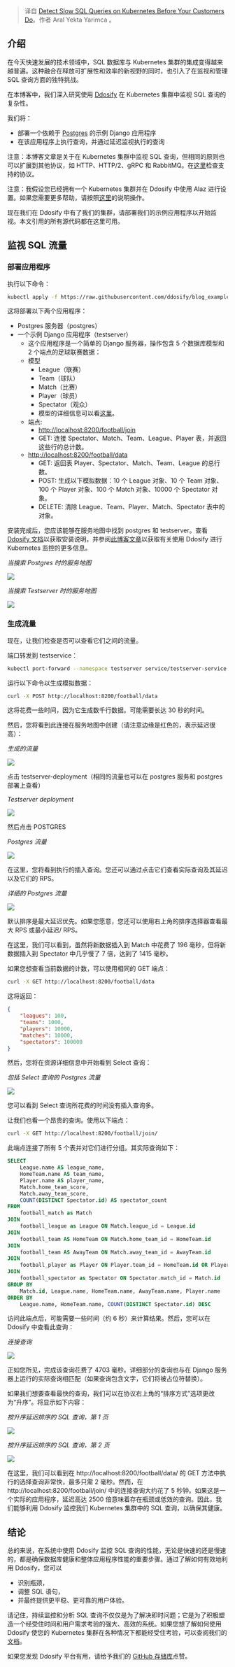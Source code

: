<!--
title: 抢在客户之前在Kubernetes上发现SQL慢查询
cover: https://ddosify.com/assets/images/00-650cc040be72b7856c859d65ad1b5fdc.jpg
-->

> 译自 [Detect Slow SQL Queries on Kubernetes Before Your Customers Do](https://ddosify.com/blog/how-to-detect-slow-sql-queries/)。作者 Aral Yekta Yarimca 。

## 介绍

在今天快速发展的技术领域中，SQL 数据库与 Kubernetes 集群的集成变得越来越普遍。这种融合在释放可扩展性和效率的新视野的同时，也引入了在监视和管理 SQL 查询方面的独特挑战。

在本博客中，我们深入研究使用 [Ddosify](https://ddosify.com/) 在 Kubernetes 集群中监视 SQL 查询的复杂性。

我们将：

- 部署一个依赖于 [Postgres](https://www.postgresql.org/) 的示例 Django 应用程序
- 在该应用程序上执行查询，并通过延迟监视执行的查询

注意：本博客文章是关于在 Kubernetes 集群中监视 SQL 查询，但相同的原则也可以扩展到其他协议，如 HTTP、HTTP/2、gRPC 和 RabbitMQ。在[这里](https://github.com/ddosify/alaz?tab=readme-ov-file#supported-protocols)检查支持的协议。

注意：我假设您已经拥有一个 Kubernetes 集群并在 Ddosify 中使用 Alaz 进行设置。如果您需要更多帮助，请按照[这里](https://ddosify.com/blog/effortless-kubernetes-monitoring-using-ebpf/#create-a-kubernetes-cluster-on-aws-using-eksctl)的说明操作。

现在我们在 Ddosify 中有了我们的集群，请部署我们的示例应用程序以开始监视。本文引用的所有源代码都在这里可用。

## 监视 SQL 流量

### 部署应用程序

执行以下命令：

```bash
kubectl apply -f https://raw.githubusercontent.com/ddosify/blog_examples/main/008_slow_sql_queries/sample_apps.yaml
```

这将部署以下两个应用程序：

- Postgres 服务器（postgres）
- 一个示例 Django 应用程序（testserver）
  - 这个应用程序是一个简单的 Django 服务器，操作包含 5 个数据库模型和 2 个端点的足球联赛数据：
  - 模型
    - League（联赛）
    - Team（球队）
    - Match（比赛）
    - Player（球员）
    - Spectator（观众）
    - 模型的详细信息可以看[这里](https://raw.githubusercontent.com/ddosify/blog_examples/main/008_slow_sql_queries/models.py)。
  - 端点:
    - [http://localhost:8200/football/join](http://localhost:8200/football/join)
     - GET: 连接 Spectator、Match、Team、League、Player 表，并返回这些行的总计数。
   - [http://localhost:8200/football/data](http://localhost:8200/football/data)
     - GET: 返回表 Player、Spectator、Match、Team、League 的总行数。
     - POST: 生成以下模拟数据：10 个 League 对象、10 个 Team 对象、100 个 Player 对象、100 个 Match 对象、10000 个 Spectator 对象。
     - DELETE: 清除 League、Team、Player、Match、Spectator 表中的对象。

安装完成后，您应该能够在服务地图中找到 postgres 和 testserver。查看 [Ddosify 文档](https://docs.ddosify.com/ddosify/kubernetes-monitoring/install-ebpf-agent-alaz)以获取安装说明，并参阅[此博客文章](https://ddosify.com/blog/effortless-kubernetes-monitoring-using-ebpf/#monitor-the-kubernetes-cluster-with-ddosify-self-hosted-and-alaz)以获取有关使用 Ddosify 进行 Kubernetes 监控的更多信息。

*当搜索 Postgres 时的服务地图*

![](https://ddosify.com/assets/images/2-151b2a5faf99e0a8b5e44c35b4f6d8bf.png)

*当搜索 Testserver 时的服务地图*

![](https://ddosify.com/assets/images/3-1f2fba5734441259c49eec3766450ef3.png)

### 生成流量

现在，让我们检查是否可以查看它们之间的流量。

端口转发到 testservice：

```bash
kubectl port-forward --namespace testserver service/testserver-service 8200:8200
```

运行以下命令以生成模拟数据：

```bash
curl -X POST http://localhost:8200/football/data
```

这将花费一些时间，因为它生成数千行数据。可能需要长达 30 秒的时间。

然后，您将看到此连接在服务地图中创建（请注意边缘是红色的，表示延迟很高）：

*生成的流量*

![](https://ddosify.com/assets/images/4-bfc7b033e853f0971cc08a508f1c16e9.png)

点击 testserver-deployment（相同的流量也可以在 postgres 服务和 postgres 部署上查看）

*Testserver deployment*

![](https://ddosify.com/assets/images/5-9c7564c1dbee70213935cb66f5029c0c.png)

然后点击 POSTGRES

*Postgres 流量*

![](https://ddosify.com/assets/images/6-26f8db28423d7ec5fb2b4518808d0a71.png)

在这里，您将看到执行的插入查询。您还可以通过点击它们查看实际查询及其延迟以及它们的 RPS。

*详细的 Postgres 流量*

![](https://ddosify.com/assets/images/7-d2c741bf961460ce6a2404e91275cbb2.png)

默认排序是最大延迟优先。如果您愿意，您还可以使用右上角的排序选择器查看最大 RPS 或最小延迟/ RPS。

在这里，我们可以看到，虽然将新数据插入到 Match 中花费了 196 毫秒，但将新数据插入到 Spectator 中几乎慢了 7 倍，达到了 1415 毫秒。

如果您想查看当前数据的计数，可以使用相同的 GET 端点：

```bash
curl -X GET http://localhost:8200/football/data
```

这将返回：

```json
{
    "leagues": 100,
    "teams": 1000,
    "players": 10000,
    "matches": 10000,
    "spectators": 100000
}
```

然后，您将在资源详细信息中开始看到 Select 查询：

*包括 Select 查询的 Postgres 流量*

![](https://ddosify.com/assets/images/8-e124073a99882d1f2b2bd70c0c9e6780.png)

您可以看到 Select 查询所花费的时间没有插入查询多。

让我们也看一个昂贵的查询。使用以下端点：

```bash
curl -X GET http://localhost:8200/football/join/
```

此端点连接了所有 5 个表并对它们进行分组。其实际查询如下：

```sql
SELECT
    League.name AS league_name,
    HomeTeam.name AS team_name,
    Player.name AS player_name,
    Match.home_team_score,
    Match.away_team_score,
    COUNT(DISTINCT Spectator.id) AS spectator_count
FROM
    football_match as Match
JOIN
    football_league as League ON Match.league_id = League.id
JOIN
    football_team AS HomeTeam ON Match.home_team_id = HomeTeam.id
JOIN
    football_team AS AwayTeam ON Match.away_team_id = AwayTeam.id
JOIN
    football_player as Player ON Player.team_id = HomeTeam.id OR Player.team_id = AwayTeam.id
JOIN
    football_spectator as Spectator ON Spectator.match_id = Match.id
GROUP BY
    Match.id, League.name, HomeTeam.name, AwayTeam.name, Player.name
ORDER BY
    League.name, HomeTeam.name, COUNT(DISTINCT Spectator.id) DESC
```

访问此端点后，可能需要一些时间（约 6 秒）来计算结果。然后，您可以在 Ddosify 中查看此查询：

*连接查询*

![](https://ddosify.com/assets/images/9-5746a21b74c2df9128e8d874d6f2c531.png)

正如您所见，完成该查询花费了 4703 毫秒。详细部分的查询也与在 Django 服务器上运行的实际查询相匹配（如果查询包含文字，它们将被占位符替换）。

如果我们想要查看最快的查询，我们可以在协议右上角的“排序方式”选项更改为“升序”。将显示如下内容：

*按升序延迟排序的 SQL 查询，第 1 页*

![](https://ddosify.com/assets/images/10-97bd76612439375c7616d238d87c60be.png)

*按升序延迟排序的 SQL 查询，第 2 页*

![](https://ddosify.com/assets/images/11-aba579bff672fb56cb64beea2c8c1f1f.png)

在这里，我们可以看到在 http://localhost:8200/football/data/ 的 GET 方法中执行的选择查询非常快，最多只需 2 毫秒。然而，在 http://localhost:8200/football/join/ 中的连接查询大约花了 5 秒钟。如果这是一个实际的应用程序，延迟高达 2500 倍意味着存在瓶颈或低效的查询。因此，我们能够利用 Ddosify 监控我们 Kubernetes 集群中的 SQL 查询，以确保其健康。

## 结论

总的来说，在系统中使用 Ddosify 监控 SQL 查询的性能，无论是快速的还是慢速的，都是确保数据库健康和整体应用程序性能的重要步骤。通过了解如何有效地利用 Ddosify，您可以

- 识别瓶颈，
- 调整 SQL 语句，
- 并最终提供更平稳、更可靠的用户体验。

请记住，持续监控和分析 SQL 查询不仅仅是为了解决即时问题；它是为了积极塑造一个经受住时间和用户需求考验的强大、高效的系统。如果您想了解如何使用 Ddosify 使您的 Kubernetes 集群在各种情况下都能经受住考验，可以查阅我们的[文档](https://docs.ddosify.com/ddosify/kubernetes-monitoring)。

如果您发现 Ddosify 平台有用，请给予我们的 [GitHub 存储库](https://github.com/ddosify/ddosify)点赞。
